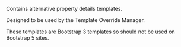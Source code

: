 Contains alternative property details templates.

Designed to be used by the Template Override Manager.

These templates are Bootstrap 3 templates so should not be used on Bootstrap 5 sites.
